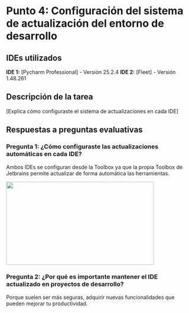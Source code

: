 # Punto 4: Configuración del sistema de actualización del entorno de desarrollo

## IDEs utilizados
**IDE 1:** [Pycharm Professional] - Versión 25.2.4
**IDE 2:** [Fleet] - Versión 1.48.261

## Descripción de la tarea
[Explica cómo configuraste el sistema de actualizaciones en cada IDE]

## Respuestas a preguntas evaluativas

### Pregunta 1: ¿Cómo configuraste las actualizaciones automáticas en cada IDE?
Ambos IDEs se configuran desde la Toolbox ya que la propia Toolbox de Jetbrains permite actualizar de forma automática las herramientas.

<img src="capturas/Actualizacion_automática.png.png" width="400" height="225">

### Pregunta 2: ¿Por qué es importante mantener el IDE actualizado en proyectos de desarrollo?
Porque suelen ser más seguras, adquirir nuevas funcionalidades que pueden mejorar tu productividad.

